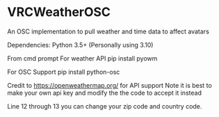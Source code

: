 # VRCWeatherOSC
An OSC implementation to pull weather and time data to affect avatars

Dependencies:
Python 3.5+ (Personally using 3.10)

From cmd prompt
For weather API
pip install pyowm

For OSC Support
pip install python-osc


Credit to https://openweathermap.org/ for API support
Note it is best to make your own api key and modify the the code to accept it instead

Line 12 through 13 you can change your zip code and country code.